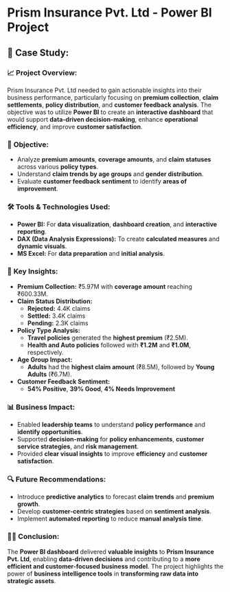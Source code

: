 # Prism Insurance Pvt. Ltd - Power BI Project

## 📝 **Case Study:**

### 📈 **Project Overview:**
Prism Insurance Pvt. Ltd needed to gain actionable insights into their business performance, particularly focusing on **premium collection**, **claim settlements**, **policy distribution**, and **customer feedback analysis**. The objective was to utilize **Power BI** to create an **interactive dashboard** that would support **data-driven decision-making**, enhance **operational efficiency**, and improve **customer satisfaction**.

### 🎯 **Objective:**
- Analyze **premium amounts**, **coverage amounts**, and **claim statuses** across various **policy types**.
- Understand **claim trends by age groups** and **gender distribution**.
- Evaluate **customer feedback sentiment** to identify **areas of improvement**.

### 🛠️ **Tools & Technologies Used:**
- **Power BI:** For **data visualization**, **dashboard creation**, and **interactive reporting**.
- **DAX (Data Analysis Expressions):** To create **calculated measures** and **dynamic visuals**.
- **MS Excel:** For **data preparation** and **initial analysis**.

### 🚦 **Key Insights:**
- **Premium Collection:** ₹5.97M with **coverage amount** reaching ₹600.33M.
- **Claim Status Distribution:**
  - **Rejected:** 4.4K claims
  - **Settled:** 3.4K claims
  - **Pending:** 2.3K claims
- **Policy Type Analysis:**
  - **Travel policies** generated the **highest premium** (₹2.5M).
  - **Health and Auto policies** followed with **₹1.2M** and **₹1.0M**, respectively.
- **Age Group Impact:**
  - **Adults** had the **highest claim amount** (₹8.5M), followed by **Young Adults** (₹6.7M).
- **Customer Feedback Sentiment:**
  - **54% Positive**, **39% Good**, **4% Needs Improvement**

### 📊 **Business Impact:**
- Enabled **leadership teams** to understand **policy performance** and **identify opportunities**.
- Supported **decision-making** for **policy enhancements**, **customer service strategies**, and **risk management**.
- Provided **clear visual insights** to improve **efficiency** and **customer satisfaction**.

### 🔍 **Future Recommendations:**
- Introduce **predictive analytics** to forecast **claim trends** and **premium growth**.
- Develop **customer-centric strategies** based on **sentiment analysis**.
- Implement **automated reporting** to reduce **manual analysis time**.

### 👨‍💼 **Conclusion:**
The **Power BI dashboard** delivered **valuable insights** to **Prism Insurance Pvt. Ltd**, enabling **data-driven decisions** and contributing to a **more efficient and customer-focused business model**. The project highlights the power of **business intelligence tools** in **transforming raw data into strategic assets**.

